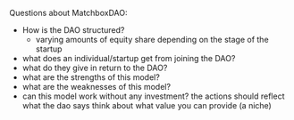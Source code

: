 Questions about MatchboxDAO:
- How is the DAO structured?
	- varying amounts of equity share depending on the stage of the startup
- what does an individual/startup get from joining the DAO?
- what do they give in return to the DAO?
- what are the strengths of this model?
- what are the weaknesses of this model?
- can this model work without any investment?
the actions should reflect what the dao says
think about what value you can provide (a niche)